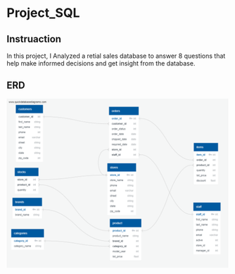 # Project_SQL

## Instruaction
In this project, I Analyzed a retial sales database to answer 8 questions that help make informed decisions and get insight from the database.


## ERD
![erd](ERD.png)

